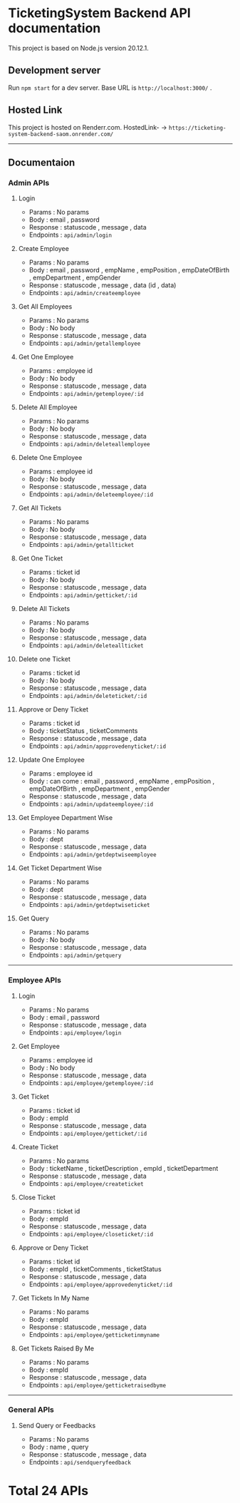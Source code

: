 # TicketingSystem Backend API documentation

This project is based on Node.js version 20.12.1.

## Development server

Run `npm start` for a dev server. Base URL is `http://localhost:3000/` .

## Hosted Link

This project is hosted on Renderr.com. HostedLink- -> `https://ticketing-system-backend-saom.onrender.com/`

<hr>

## Documentaion

### Admin APIs

1. Login

   - Params : No params
   - Body : email , password
   - Response : statuscode , message , data
   - Endpoints : `api/admin/login`

2. Create Employee

   - Params : No params
   - Body : email , password , empName , empPosition , empDateOfBirth , empDepartment , empGender
   - Response : statuscode , message , data (id , data)
   - Endpoints : `api/admin/createemployee`

3. Get All Employees

   - Params : No params
   - Body : No body
   - Response : statuscode , message , data
   - Endpoints : `api/admin/getallemployee`

4. Get One Employee

   - Params : employee id
   - Body : No body
   - Response : statuscode , message , data
   - Endpoints : `api/admin/getemployee/:id`

5. Delete All Employee

   - Params : No params
   - Body : No body
   - Response : statuscode , message , data
   - Endpoints : `api/admin/deleteallemployee`

6. Delete One Employee

   - Params : employee id
   - Body : No body
   - Response : statuscode , message , data
   - Endpoints : `api/admin/deleteemployee/:id`

7. Get All Tickets

   - Params : No params
   - Body : No body
   - Response : statuscode , message , data
   - Endpoints : `api/admin/getallticket`

8. Get One Ticket

   - Params : ticket id
   - Body : No body
   - Response : statuscode , message , data
   - Endpoints : `api/admin/getticket/:id`

9. Delete All Tickets

   - Params : No params
   - Body : No body
   - Response : statuscode , message , data
   - Endpoints : `api/admin/deleteallticket`

10. Delete one Ticket

    - Params : ticket id
    - Body : No body
    - Response : statuscode , message , data
    - Endpoints : `api/admin/deleteticket/:id`

11. Approve or Deny Ticket

    - Params : ticket id
    - Body : ticketStatus , ticketComments
    - Response : statuscode , message , data
    - Endpoints : `api/admin/appprovedenyticket/:id`

12. Update One Employee
    - Params : employee id
    - Body : can come : email , password , empName , empPosition , empDateOfBirth , empDepartment , empGender
    - Response : statuscode , message , data
    - Endpoints : `api/admin/updateemployee/:id`

13. Get Employee Department Wise
    - Params : No params
    - Body : dept
    - Response : statuscode , message , data
    - Endpoints : `api/admin/getdeptwiseemployee`

14. Get Ticket Department Wise
    - Params : No params
    - Body : dept
    - Response : statuscode , message , data
    - Endpoints : `api/admin/getdeptwiseticket`

15. Get Query
    - Params : No params
    - Body : No body
    - Response : statuscode , message , data
    - Endpoints : `api/admin/getquery`

<hr>

### Employee APIs

1. Login

   - Params : No params
   - Body : email , password
   - Response : statuscode , message , data
   - Endpoints : `api/employee/login`

2. Get Employee

   - Params : employee id
   - Body : No body
   - Response : statuscode , message , data
   - Endpoints : `api/employee/getemployee/:id`

3. Get Ticket

   - Params : ticket id
   - Body : empId
   - Response : statuscode , message , data
   - Endpoints : `api/employee/getticket/:id`

4. Create Ticket

   - Params : No params
   - Body : ticketName , ticketDescription , empId , ticketDepartment
   - Response : statuscode , message , data
   - Endpoints : `api/employee/createticket`

5. Close Ticket

   - Params : ticket id
   - Body : empId
   - Response : statuscode , message , data
   - Endpoints : `api/employee/closeticket/:id`

6. Approve or Deny Ticket

   - Params : ticket id
   - Body : empId , ticketComments , ticketStatus
   - Response : statuscode , message , data
   - Endpoints : `api/employee/approvedenyticket/:id`

7. Get Tickets In My Name

   - Params : No params
   - Body : empId
   - Response : statuscode , message , data
   - Endpoints : `api/employee/getticketinmyname`

8. Get Tickets Raised By Me

   - Params : No params
   - Body : empId
   - Response : statuscode , message , data
   - Endpoints : `api/employee/getticketraisedbyme`

<hr>

### General APIs


1. Send Query or Feedbacks

   - Params : No params
   - Body : name , query
   - Response : statuscode , message , data
   - Endpoints : `api/sendqueryfeedback`


# Total 24 APIs
